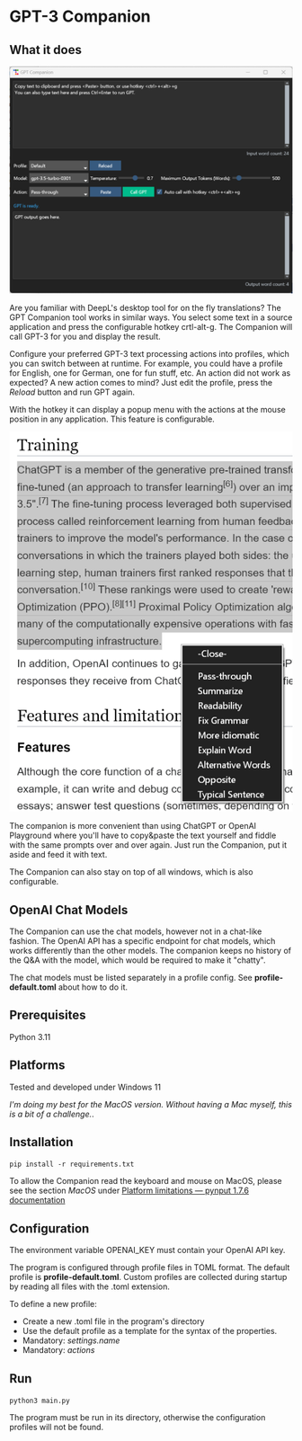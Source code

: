 # GPT-3 Companion

## What it does

![GPT Companion App](doc/app.png)

Are you familiar with DeepL's desktop tool for on the fly translations?
The GPT Companion tool works in similar ways. You select some text in a source
application and press the configurable hotkey crtl-alt-g. The Companion will
call GPT-3 for you and display the result.

Configure your preferred GPT-3 text processing actions into profiles, which you can switch between at runtime.
For example, you could have a profile for English, one for German, one for fun stuff, etc.
An action did not work as expected? A new action comes to mind? Just edit the profile, press the _Reload_ button and run GPT again.

With the hotkey it can display a popup menu with the actions at the
mouse position in any application. This feature is configurable.

![Hotkey Popup](doc/popup.png)

The companion is more convenient than using ChatGPT or OpenAI Playground
where you'll have to copy&paste the text yourself and fiddle with the
same prompts over and over again. Just run the Companion, put it aside and feed it with text.

The Companion can also stay on top of all windows, which is also configurable.

## OpenAI Chat Models

The Companion can use the chat models, however not in a chat-like fashion. The OpenAI API
has a specific endpoint for chat models, which works differently than the other models.
The companion keeps no history of the Q&A with the model, which would be required to make it "chatty".

The chat models must be listed separately in a profile config. See __profile-default.toml__ about how to do it.

## Prerequisites

Python 3.11

## Platforms

Tested and developed under Windows 11

*I'm doing my best for the MacOS version. Without having a Mac myself, this is a bit of a challenge.*.

## Installation

`pip install -r requirements.txt`

To allow the Companion read the keyboard and mouse on MacOS, please see the section _MacOS_ under [Platform limitations — pynput 1.7.6 documentation](https://pynput.readthedocs.io/en/latest/limitations.html)

## Configuration

The environment variable OPENAI_KEY must contain your OpenAI API key.

The program is configured through profile files in TOML format. The default profile is **profile-default.toml**.
Custom profiles are collected during startup by reading all files with the .toml extension.

To define a new profile:

* Create a new .toml file in the program's directory
* Use the default profile as a template for the syntax of the properties.
* Mandatory: *settings.name*
* Mandatory: *actions*

## Run

`python3 main.py`

The program must be run in its directory, otherwise the configuration profiles will not be found.
